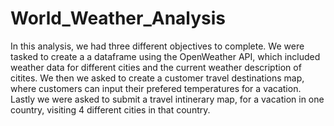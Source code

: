 # World_Weather_Analysis
In this analysis, we had three different objectives to complete.
We were tasked to create a a dataframe using the OpenWeather API, which included weather data for different cities and the current weather description of citites.
We then we asked to create a customer travel destinations map, where customers can input their prefered temperatures for a vacation.
Lastly we were asked to submit a travel intinerary map, for a vacation in one country, visiting 4 different cities in that country.
